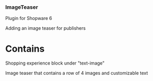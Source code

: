 ### ImageTeaser

Plugin for Shopware 6

Adding an image teaser for publishers

# Contains
  Shopping experience block under "text-image"
  
  Image teaser that contains a row of 4 images and customizable text
